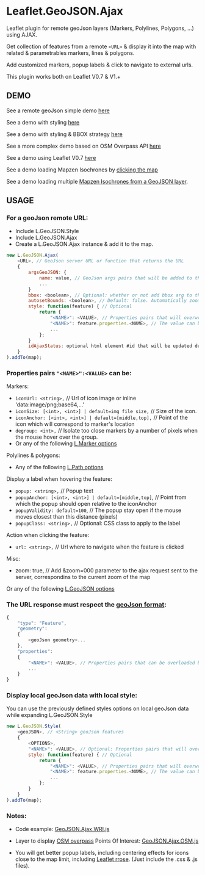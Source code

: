 # Leaflet.GeoJSON.Ajax

Leaflet plugin for remote geoJson layers (Markers, Polylines, Polygons, ...) using AJAX.

Get collection of features from a remote `<URL>` & display it into the map with related & parametrables markers, lines & polygons.

Add customized markers, popup labels & click to navigate to external urls.

This plugin works both on Leaflet V0.7 & V1.+

## DEMO

See a remote geoJson simple demo [here](https://dominique92.github.io/MyLeaflet/src/Leaflet.GeoJSON.Ajax/examples/simple.html)

See a demo with styling [here](https://dominique92.github.io/MyLeaflet/src/Leaflet.GeoJSON.Ajax/examples/styling.html)

See a demo with styling & BBOX strategy [here](https://dominique92.github.io/MyLeaflet/src/Leaflet.GeoJSON.Ajax)

See a more complex demo based on OSM Overpass API [here](https://dominique92.github.io/MyLeaflet/src/Leaflet.GeoJSON.Ajax/examples/osm.html)

See a demo using Leaflet V0.7 [here](https://dominique92.github.io/MyLeaflet/src/Leaflet.GeoJSON.Ajax/examples/v0.7.html)

See a demo loading Mapzen Isochrones by [clicking the map](examples/isochrone.html)

See a demo loading multiple [Mapzen Isochrones from a GeoJSON layer](examples/isochroneMultiple.html).

## USAGE

### For a geoJson remote URL:

- Include L.GeoJSON.Style
- Include L.GeoJSON.Ajax
- Create a L.GeoJSON.Ajax instance & add it to the map.

```javascript
new L.GeoJSON.Ajax(
    <URL>, // GeoJson server URL or function that returns the URL
    {
        argsGeoJSON: {
            name: value, // GeoJson args pairs that will be added to the url with the syntax: ?name=value&...
            ...
        }
        bbox: <boolean>, // Optional: whether or not add bbox arg to the geoJson server URL
        autosetBounds: <boolean>, // Default: false. Automatically zooms to extend of loaded data. Only applies when bbox is not set.
        style: function(feature) { // Optional
            return {
                "<NAME>": <VALUE>, // Properties pairs that will overwrite the geoJson flow features properties
                "<NAME>": feature.properties.<NAME>, // The value can be calculated from any geoJson property for each features.
                ...
            };
        }
        idAjaxStatus: optional html element #id that will be updated during loading of the map
    }
).addTo(map);
```

### Properties pairs `"<NAME>":<VALUE>` can be:

Markers:

- `iconUrl: <string>,` // Url of icon image or inline 'data:image/png;base64,...'
- `iconSize: [<int>, <int>] | default=img file size,` // Size of the icon.
- `iconAnchor: [<int>, <int>] | default=[middle,top],` // Point of the icon which will correspond to marker's location
- `degroup: <int>,` // Isolate too close markers by a number of pixels when the mouse hover over the group.
- Or any of the following [L.Marker options](http://leafletjs.com/reference-1.2.0.html#marker)

Polylines & polygons:

- Any of the following [L.Path options](http://leafletjs.com/reference-1.2.0.html#path)

Display a label when hovering the feature:

- `popup: <string>,` // Popup text
- `popupAnchor: [<int>, <int>] | default=[middle,top]`, // Point from which the popup should open relative to the iconAnchor
- `popupValidity: default=100`, // The popup stay open if the mouse moves closest than this distance (pixels)
- `popupClass: <string>,` // Optional: CSS class to apply to the label

Action when clicking the feature:

- `url: <string>,` // Url where to navigate when the feature is clicked

Misc:

- zoom: true, // Add &zoom=000 parameter to the ajax request sent to the server, correspondins to the current zoom of the map

Or any of the following [L.GeoJSON options](http://leafletjs.com/reference-1.2.0.html#geojson)

### <geojson> The URL response must respect the <a href="http://geojson.org/geojson-spec.html">geoJson format</a>:</geojson>

```javascript
{
    "type": "Feature",
    "geometry":
    {
        <geoJson geometry>...
    },
    "properties":
    {
        "<NAME>": <VALUE>, // Properties pairs that can be overloaded by the GeoJSON options or style
        ...
    }
}
```

### Display local geoJson data with local style:

You can use the previously defined styles options on local geoJson data while expanding L.GeoJSON.Style

```javascript
new L.GeoJSON.Style(
    <geoJSON>, // <String> geoJson features
    {
        <OPTIONS>,
        "<NAME>": <VALUE>, // Optional: Properties pairs that will overwrite the geoJson flow features properties
        style: function(feature) { // Optional
            return {
                "<NAME>": <VALUE>, // Properties pairs that will overwrite the geoJson flow features properties
                "<NAME>": feature.properties.<NAME>, // The value can be calculated from any geoJson property for each features.
                ...
            };
        }
    }
).addTo(map);
```

### Notes:

- Code example: [GeoJSON.Ajax.WRI.js](https://github.com/Dominique92/Leaflet.GeoJSON.Ajax/blob/master/src/layers/GeoJSON.Ajax.WRI.js)

- Layer to display [OSM overpass](http://wiki.openstreetmap.org/wiki/Overpass_API) Points Of Interest: [GeoJSON.Ajax.OSM.js](https://github.com/Dominique92/Leaflet.GeoJSON.Ajax/blob/master/src/layers/GeoJSON.Ajax.OSM.js)

- You will get better popup labels, including centering effects for icons close to the map limit, including [Leaflet rrose](https://github.com/erictheise/rrose). (Just include the .css & .js files).
